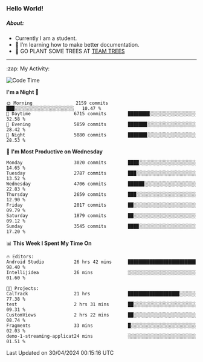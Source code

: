 ### Hello World!

##### About:
- Currently I am a student.
- 🌱 I’m learning how to make better documentation.
- 🌱 GO PLANT SOME TREES AT [TEAM TREES](https://teamtrees.org/)

---
  <summary>:zap: My Activity:</summary>
  
<!--START_SECTION:waka-->
![Code Time](http://img.shields.io/badge/Code%20Time-1%2C346%20hrs%205%20mins-blue)

**I'm a Night 🦉** 

```text
🌞 Morning                2159 commits        ███░░░░░░░░░░░░░░░░░░░░░░   10.47 % 
🌆 Daytime                6715 commits        ████████░░░░░░░░░░░░░░░░░   32.58 % 
🌃 Evening                5859 commits        ███████░░░░░░░░░░░░░░░░░░   28.42 % 
🌙 Night                  5880 commits        ███████░░░░░░░░░░░░░░░░░░   28.53 % 
```
📅 **I'm Most Productive on Wednesday** 

```text
Monday                   3020 commits        ████░░░░░░░░░░░░░░░░░░░░░   14.65 % 
Tuesday                  2787 commits        ███░░░░░░░░░░░░░░░░░░░░░░   13.52 % 
Wednesday                4706 commits        ██████░░░░░░░░░░░░░░░░░░░   22.83 % 
Thursday                 2659 commits        ███░░░░░░░░░░░░░░░░░░░░░░   12.90 % 
Friday                   2017 commits        ██░░░░░░░░░░░░░░░░░░░░░░░   09.79 % 
Saturday                 1879 commits        ██░░░░░░░░░░░░░░░░░░░░░░░   09.12 % 
Sunday                   3545 commits        ████░░░░░░░░░░░░░░░░░░░░░   17.20 % 
```


📊 **This Week I Spent My Time On** 

```text
🔥 Editors: 
Android Studio           26 hrs 42 mins      █████████████████████████   98.40 % 
Intellijidea             26 mins             ░░░░░░░░░░░░░░░░░░░░░░░░░   01.60 % 

🐱‍💻 Projects: 
CalTrack                 21 hrs              ███████████████████░░░░░░   77.38 % 
test                     2 hrs 31 mins       ██░░░░░░░░░░░░░░░░░░░░░░░   09.31 % 
CustomViews              2 hrs 22 mins       ██░░░░░░░░░░░░░░░░░░░░░░░   08.74 % 
Fragments                33 mins             █░░░░░░░░░░░░░░░░░░░░░░░░   02.03 % 
demo-1-streaming-applicat24 mins             ░░░░░░░░░░░░░░░░░░░░░░░░░   01.51 % 
```


 Last Updated on 30/04/2024 00:15:16 UTC
<!--END_SECTION:waka-->
